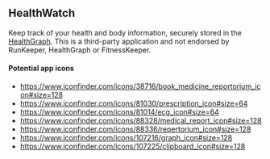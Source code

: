 ## HealthWatch

Keep track of your health and body information, securely stored in the
[HealthGraph](http://healthgraph.com). This is a third-party application and
not endorsed by RunKeeper, HealthGraph or FitnessKeeper.

#### Potential app icons

* https://www.iconfinder.com/icons/38716/book_medicine_reportorium_icon#size=128
* https://www.iconfinder.com/icons/81030/prescription_icon#size=64
* https://www.iconfinder.com/icons/81014/ecg_icon#size=64
* https://www.iconfinder.com/icons/88328/medical_report_icon#size=128
* https://www.iconfinder.com/icons/88336/repertorium_icon#size=128
* https://www.iconfinder.com/icons/107216/graph_icon#size=128
* https://www.iconfinder.com/icons/107225/clipboard_icon#size=128
